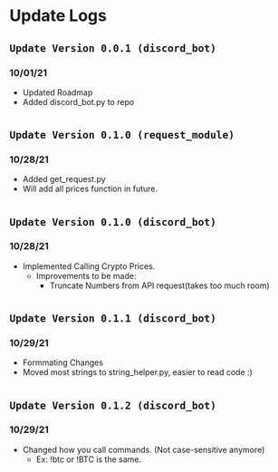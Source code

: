 # Update Logs

## `Update Version 0.0.1 (discord_bot)`

### 10/01/21

- Updated Roadmap
- Added discord_bot.py to repo

#

## `Update Version 0.1.0 (request_module)`

### 10/28/21

- Added get_request.py
- Will add all prices function in future.

#

## `Update Version 0.1.0 (discord_bot)`

### 10/28/21

- Implemented Calling Crypto Prices.
  - Improvements to be made:
    - Truncate Numbers from API request(takes too much room)

#

## `Update Version 0.1.1 (discord_bot)`

### 10/29/21

- Formmating Changes
- Moved most strings to string_helper.py, easier to read code :)

#

## `Update Version 0.1.2 (discord_bot)`

### 10/29/21

- Changed how you call commands. (Not case-sensitive anymore)
  - Ex: !btc or !BTC is the same.

#
